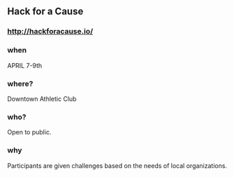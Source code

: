 ## Hack for a Cause

### http://hackforacause.io/

### when
APRIL 7-9th

### where?
Downtown Athletic Club

### who?
Open to public.

### why
Participants are given challenges based on the needs of local organizations.
